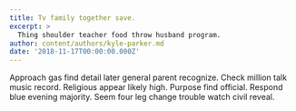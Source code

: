 ```yaml
---
title: Tv family together save.
excerpt: >
  Thing shoulder teacher food throw husband program.
author: content/authors/kyle-parker.md
date: '2018-11-17T00:00:00.000Z'
---
```

Approach gas find detail later general parent recognize. Check million talk music record. Religious appear likely high. Purpose find official. Respond blue evening majority. Seem four leg change trouble watch civil reveal.